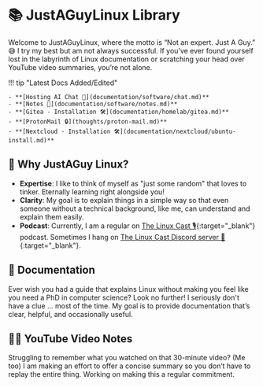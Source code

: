 # 📚 JustAGuyLinux Library

Welcome to JustAGuyLinux, where the motto is “Not an expert. Just A Guy.” 😅 I try my best but am not always successful. If you’ve ever found yourself lost in the labyrinth of Linux documentation or scratching your head over YouTube video summaries, you’re not alone.

!!! tip "Latest Docs Added/Edited"

	- **[Hosting AI Chat 🧠](documentation/software/chat.md)**
	- **[Notes 📝](documentation/software/notes.md)**
	- **[Gitea - Installation 🛠️](documentation/homelab/gitea.md)**
	- **[ProtonMail 🔒](thoughts/proton-mail.md)**	
	- **[Nextcloud - Installation 🛠️](documentation/nextcloud/ubuntu-install.md)**

## 🤔 Why JustAGuy Linux?

- **Expertise**: I like to think of myself as "just some random" that loves to tinker. Eternally learning right alongside you! 
- **Clarity**: My goal is to explain things in a simple way so that even someone without a technical background, like me, can understand and explain them easily.
- **Podcast**: Currently, I am a regular on [The Linux Cast 🎙️](https://thelinuxcast.org){:target="_blank"} podcast. Sometimes I hang on [The Linux Cast Discord server 💬](https://discord.gg/C9je3KSrFA){:target="_blank"}.

## 📜 Documentation
Ever wish you had a guide that explains Linux without making you feel like you need a PhD in computer science? Look no further! I seriously don't have a clue ... most of the time. My goal is to provide documentation that’s clear, helpful, and occasionally useful.

## 🎥📝 YouTube Video Notes
Struggling to remember what you watched on that 30-minute video? (Me too) I am making an effort to offer a concise summary so you don’t have to replay the entire thing. Working on making this a regular commitment.

<script data-name="BMC-Widget" data-cfasync="false" src="https://cdnjs.buymeacoffee.com/1.0.0/widget.prod.min.js" data-id="justaguylinux" data-description="Support me on Buy me a coffee!" data-message="" data-color="#FF5F5F" data-position="Right" data-x_margin="18" data-y_margin="18"></script>
